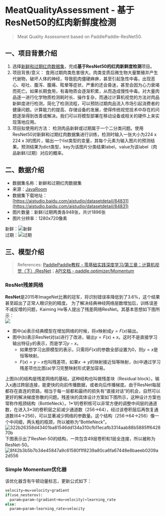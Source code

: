 # MeatQualityAssessment - 基于ResNet50的红肉新鲜度检测
> Meat Quality Assessment based on PaddlePaddle-ResNet50.
## 一、项目背景介绍
1. 选择[新鲜和过期红肉数据集](https://aistudio.baidu.com/aistudio/datasetdetail/84831)，完成**基于ResNet50的红肉新鲜度检测**项目。
2. 项目背景/意义：
食用过期肉类危害很大。肉类变质后微生物大量繁殖并产生代谢物，破坏人体的神经，导致肌肉僵硬麻痹，甚至引起急性中毒，出现恶心、呕吐、腹泻、腹痛、眩晕等症状，严重的还会昏迷，甚至会因为心力衰竭而死亡。如果长期食用，有毒物质会逐渐积累，从而造成慢性中毒。对大量肉品逐一进行化学物质检测耗时长、操作复杂，而通过计算机视觉的方法对肉品新鲜度进行检测，简化了检测流程，可以预防过期肉品流入市场引起消费者的健康问题。计算能力的提高、存储设备的发展，使得传统视觉技术中存在的问题逐渐得到改善或解决。我们可以将模型部署在移动设备或相关的硬件上来实现落地应用。
3. 项目拟使用的方法：
检测肉品新鲜或过期属于一个二分类问题。使用ResNet50对新鲜和过期红肉数据集进行训练，检测时输入一张大小为224 x 224 x 3的图片，输出一个list类型的变量，其每个元素为输入图片的预测结果。预测结果为dict类型，key为该图片分类结果label，value为该label（肉品新鲜/过期）对应的概率。
## 二、数据介绍
- 数据集名称：新鲜和过期红肉数据集
- 来源：[JavaRoom](https://aistudio.baidu.com/aistudio/personalcenter/thirdview/89263)
- 数据集下载地址：[https://aistudio.baidu.com/aistudio/datasetdetail/84831](https://aistudio.baidu.com/aistudio/datasetdetail/84831)
- 图片数量：新鲜/过期两类各948张，共计1896张
- 图片分辨率：1280x720像素

新鲜：![新鲜](https://ai-studio-static-online.cdn.bcebos.com/1af15d5ec7ab43ebb31144ab7630864786a87e80335342e8a20b430b051ab31c)  
过期：![过期](https://ai-studio-static-online.cdn.bcebos.com/1c78609634e747d28f0e290db370ad543f046ad433904fb5aa587ac9cde3f4b1)  
## 三、模型介绍
> References: [PaddlePaddle教程 - 零基础实践深度学习/第三章：计算机视觉（下）/ResNet](https://www.paddlepaddle.org.cn/tutorials/projectdetail/3106582)；[API文档 - paddle.optimizer/Momentum](https://www.paddlepaddle.org.cn/documentation/docs/zh/api/paddle/optimizer/Momentum_cn.html)
### ResNet残差网络
**ResNet**是2015年ImageNet比赛的冠军，将识别错误率降低到了3.6%，这个结果甚至超出了正常人眼识别的精度。
为了解决经典神经网络层数增加后，训练误差不减反增的问题，Kaiming He等人提出了残差网络ResNet。其基本思想如下图所示：  
![](https://ai-studio-static-online.cdn.bcebos.com/e10f22f054704daabf4261ab46719629a36749631db74eb0a368499de3e5d3d6)  
- 图中(a)表示经典模型在增加网络的时候，将$x$映射成$y=F(x)$输出。
- 图中(b)表示ResNet对(a)进行了改进，输出$y=F(x)+x$。这时不是直接学习输出特征y的表示，而是学习$y-x$。
  - 如果想学习出原模型的表示，只需将$F(x)$的参数全部设置为0，则$y=x$是恒等映射。
  - $F(x)=y-x$也叫残差项，如果$x\to y$的映射接近恒等映射，(b)中通过学习残差项也比图(a)学习完整映射形式更加容易。  

上图(b)的结构是残差网络的基础，这种结构也叫做残差块（Residual block）。输入x通过跨层连接，能更快的向前传播数据，或者向后传播梯度。由于ResNet每层都存在直连的旁路，相当于每一层都和最终的损失有“直接对话”的机会，自然可以更好的解决梯度弥散的问题。残差块的具体设计方案如下图所示，这种设计方案也常称作瓶颈结构（BottleNeck）。1\*1的卷积核可以非常方便的调整中间层的通道数，在进入3\*3的卷积层之前减少通道数（256->64），经过该卷积层后再恢复通道数(64->256)，可以显著减少网络的参数量。这个结构（256->64->256）像一个中间细，两头粗的瓶颈，所以被称为“BottleNeck”。  
![322b26358d43401ba81546dd134a310cfb11ecafb3314aab88b5885ff642870b](https://user-images.githubusercontent.com/43382657/155121823-62a1c72a-db44-42d6-b6a1-bc7e83e04d8d.png)  
下图表示出了ResNet-50的结构，一共包含49层卷积和1层全连接，所以被称为ResNet-50。  
![8f42b3b5b7b34e45847a9c61580f1f8239a80ca6fa67448e8baeeb0209a2d556](https://user-images.githubusercontent.com/43382657/155123061-f5a2a3a5-c85b-4a0a-9447-41181c32b102.jpg)  
### Simple Momentum优化器
该优化器含有牛顿动量标志，更新公式如下：
```python
velocity=mu∗velocity+gradient
if(use_nesterov):
  param=param−(gradient+mu∗velocity)∗learning_rate
else:
  param=param−learning_rate∗velocity
```
